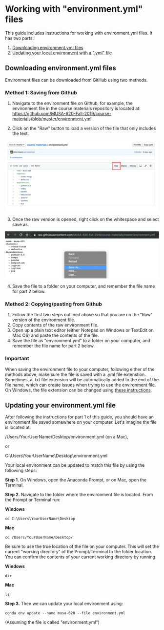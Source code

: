 # Working with "environment.yml" files

This guide includes instructions for working with environment.yml files. It has two parts:

1. [Downloading environment.yml files](#downloading-environment.yml-files)
1. [Updating your local environment with a ".yml" file](#updating-your-environment.yml-file)

## Downloading environment.yml files

Environment files can be downloaded from GitHub using two methods.

### Method 1: Saving from Github

1. Navigate to the environment file on Github, for example, the environment file in the course materials
   repository is located at: https://github.com/MUSA-620-Fall-2019/course-materials/blob/master/environment.yml

2. Click on the "Raw" button to load a version of the file that only includes the text.

![The Github raw button](images/github_raw_button.png)

3. Once the raw version is opened, right click on the whitespace and select save as.

![](images/github_raw_saveas.png)

4. Save the file to a folder on your computer, and remember the file name for part 2 below.

### Method 2: Copying/pasting from Github

1. Follow the first two steps outlined above so that you are on the "Raw" version of the environment file.
1. Copy contents of the raw environment file.
1. Open up a plain text editor (either Notepad on Windows or TextEdit on Mac OS) and paste the contents of the file.
1. Save the file as "environment.yml" to a folder on your computer, and remember the file name for part 2 below.

### Important

When saving the environment file to your computer, following either of the methods above, make sure the file is saved with a .yml file extenstion. Sometimes, a .txt file extension will be automatically added to the end of the file name, which can create issues when trying to use the environment file. On Windows, the file extension can be changed using [these instructions](https://www.mediacollege.com/microsoft/windows/extension-change.html).

## Updating your environment.yml file

After following the instructions for part 1 of this guide, you should have an environment file saved somewhere on your computer. Let's imagine the file is located at:

/Users/YourUserName/Desktop/environment.yml (on a Mac),

or

C:\Users\YourUserName\Desktop\environment.yml

Your local environment can be updated to match this file by using the following steps:

**Step 1.** On Windows, open the Anaconda Prompt, or on Mac, open the Terminal.

**Step 2.** Navigate to the folder where the environment file is located. From the Prompt or Terminal run:

**Windows**

```
cd C:\Users\YourUserName\Desktop
```

**Mac**

```
cd /Users/YourUserName/Desktop/
```

Be sure to use the true location of the file on your computer. This will set the current "working directory" of the Prompt/Terminal to the folder location. You can confirm the contents of your current working directory by running:

**Windows**

```
dir
```

**Mac**

```
ls
```

**Step 3.** Then we can update your local environment using:

```
conda env update --name musa-620 --file environment.yml
```

(Assuming the file is called "environment.yml")
